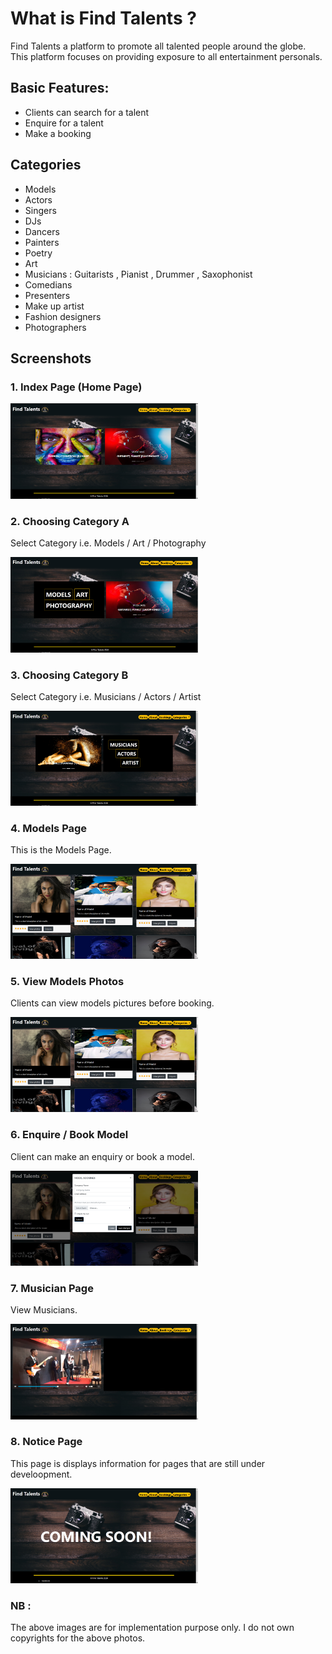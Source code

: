 
# What is Find Talents ?
Find Talents a platform to promote all  talented people around the globe.
This platform focuses on providing exposure to all entertainment personals.

## Basic Features:
- Clients can search for a talent
- Enquire for a talent
- Make a booking


## Categories
- Models
- Actors
- Singers
- DJs
- Dancers
- Painters
- Poetry
- Art
- Musicians : Guitarists , Pianist , Drummer , Saxophonist
- Comedians
- Presenters
- Make up artist
- Fashion designers
- Photographers


## Screenshots

### 1. Index Page (Home Page)

<img src="screenshots/index Page.PNG" width="300">

### 2. Choosing Category A
   Select Category i.e. Models / Art / Photography  

<img src="screenshots/index_Options.PNG" width="300">

### 3. Choosing Category B
   Select Category i.e. Musicians / Actors / Artist  

<img src="screenshots/index_Options2.PNG" width="300">

### 4. Models Page
  This is the Models Page.

  <img src="screenshots/models Page.PNG" width="300">

### 5. View Models Photos
  Clients can view models pictures before booking.

  <img src="screenshots/models Page.PNG" width="300">

### 6. Enquire / Book Model
  Client can make an enquiry or book a model.

  <img src="screenshots/enquire model price.PNG" width="300">

### 7. Musician Page
  View Musicians.

  <img src="screenshots/musician Page.PNG" width="300">

### 8. Notice Page
  This page is displays information for pages that are still under develoopment.

  <img src="screenshots/coming soon notice.PNG" width="300">


### NB :
The above images are for implementation purpose only. I do not own copyrights for the above photos.
